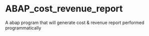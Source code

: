 # ABAP_cost_revenue_report
A abap program that will generate cost &amp; revenue report performed programmatically
